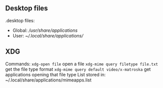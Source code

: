 
## Desktop files
.desktop files:
- Global: */usr/share/applications*
- User: *~/.local/share/applications/*

## XDG
Commands:
`xdg-open file` open a file
`xdg-mime query filetype file.txt`  get the file type format
`xdg-mime query default video/x-matroska` get applications opening that file type
List stored in: ~/.local/share/applications/mimeapps.list